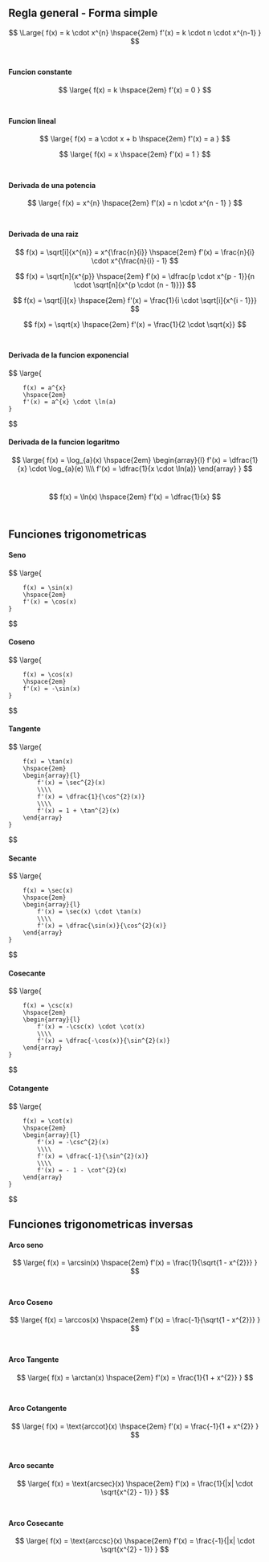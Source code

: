 ## Regla general - Forma simple

$$
    \Large{
        f(x) = k \cdot x^{n}
        \hspace{2em}
        f'(x) = k \cdot n \cdot x^{n-1}
    }
$$
<br>


#### Funcion constante

$$
    \large{
        f(x) = k
        \hspace{2em}
        f'(x) = 0
    }
$$
<br>

#### Funcion lineal

$$
    \large{
        f(x) = a \cdot x + b
        \hspace{2em}
        f'(x) = a
    }
$$

$$
    \large{
        f(x) = x
        \hspace{2em}
        f'(x) = 1
    }
$$
<br>

#### Derivada de una potencia

$$
    \large{
        f(x) = x^{n}
        \hspace{2em}
        f'(x) = n \cdot x^{n - 1}
    }
$$
<br>

#### Derivada de una raiz

$$
    f(x) = \sqrt[i]{x^{n}} = x^{\frac{n}{i}}
    \hspace{2em}
    f'(x) = \frac{n}{i} \cdot x^{\frac{n}{i} - 1}
$$

$$
    f(x) = \sqrt[n]{x^{p}}
    \hspace{2em}
    f'(x) = \dfrac{p \cdot x^{p - 1}}{n \cdot \sqrt[n]{x^{p \cdot (n - 1)}}}
$$

$$
    f(x) = \sqrt[i]{x}
    \hspace{2em}
    f'(x) = \frac{1}{i \cdot \sqrt[i]{x^{i - 1}}}
$$

$$
    f(x) = \sqrt{x}
    \hspace{2em}
    f'(x) = \frac{1}{2 \cdot \sqrt{x}}
$$
<br>


#### Derivada de la funcion exponencial

$$
    \large{

        f(x) = a^{x}
        \hspace{2em}
        f'(x) = a^{x} \cdot \ln(a)
    }
$$
<br>

#### Derivada de la funcion logaritmo

$$
    \large{
        f(x) = \log_{a}(x)
        \hspace{2em}
        \begin{array}{l}
            f'(x) = \dfrac{1}{x} \cdot \log_{a}(e)
            \\\\
            f'(x) = \dfrac{1}{x \cdot \ln(a)} 
        \end{array}
    }
$$
<br>

$$
    f(x) = \ln(x)
    \hspace{2em}
    f'(x) = \dfrac{1}{x}
$$
<br>

## Funciones trigonometricas

#### Seno

$$
    \large{

        f(x) = \sin(x)
        \hspace{2em}
        f'(x) = \cos(x)
    }
$$
<br>

#### Coseno

$$
    \large{

        f(x) = \cos(x)
        \hspace{2em}
        f'(x) = -\sin(x)
    }
$$
<br>

#### Tangente

$$
    \large{

        f(x) = \tan(x)
        \hspace{2em}
        \begin{array}{l}
            f'(x) = \sec^{2}(x)
            \\\\
            f'(x) = \dfrac{1}{\cos^{2}(x)}
            \\\\
            f'(x) = 1 + \tan^{2}(x)    
        \end{array}
    }
$$
<br>


#### Secante

$$
    \large{

        f(x) = \sec(x)
        \hspace{2em}
        \begin{array}{l}
            f'(x) = \sec(x) \cdot \tan(x)
            \\\\
            f'(x) = \dfrac{\sin(x)}{\cos^{2}(x)}
        \end{array}
    }
$$
<br>


#### Cosecante

$$
    \large{

        f(x) = \csc(x)
        \hspace{2em}
        \begin{array}{l}
            f'(x) = -\csc(x) \cdot \cot(x)
            \\\\
            f'(x) = \dfrac{-\cos(x)}{\sin^{2}(x)}
        \end{array}
    }
$$
<br>


#### Cotangente

$$
    \large{

        f(x) = \cot(x)
        \hspace{2em}
        \begin{array}{l}
            f'(x) = -\csc^{2}(x)
            \\\\
            f'(x) = \dfrac{-1}{\sin^{2}(x)}
            \\\\
            f'(x) = - 1 - \cot^{2}(x)    
        \end{array}
    }
$$
<br>


## Funciones trigonometricas inversas

#### Arco seno

$$
    \large{
        f(x) = \arcsin(x)
        \hspace{2em}
        f'(x) = \frac{1}{\sqrt{1 - x^{2}}}
    }
$$
<br>

#### Arco Coseno

$$
    \large{
        f(x) = \arccos(x)
        \hspace{2em}
        f'(x) = \frac{-1}{\sqrt{1 - x^{2}}}
    }
$$
<br>

#### Arco Tangente

$$
    \large{
        f(x) = \arctan(x)
        \hspace{2em}
        f'(x) = \frac{1}{1 + x^{2}}
    }
$$
<br>

#### Arco Cotangente

$$
    \large{
        f(x) = \text{arccot}(x)
        \hspace{2em}
        f'(x) = \frac{-1}{1 + x^{2}}
    }
$$
<br>

#### Arco secante

$$
    \large{
        f(x) = \text{arcsec}(x)
        \hspace{2em}
        f'(x) = \frac{1}{|x| \cdot \sqrt{x^{2} - 1}}
    }
$$
<br>

#### Arco Cosecante

$$
    \large{
        f(x) = \text{arccsc}(x)
        \hspace{2em}
        f'(x) = \frac{-1}{|x| \cdot \sqrt{x^{2} - 1}}
    }
$$
<br>